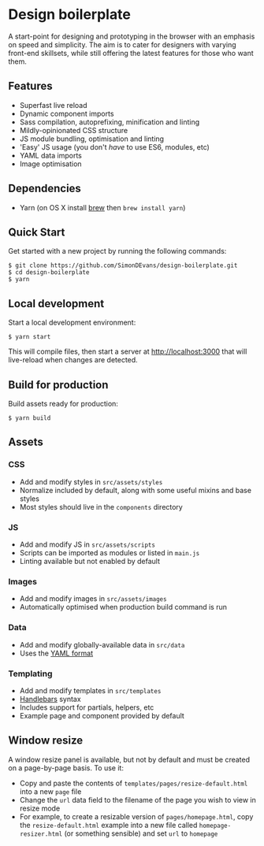# Design boilerplate

A start-point for designing and prototyping in the browser with an emphasis on speed and simplicity. The aim is to cater for designers with varying front-end skillsets, while still offering the latest features for those who want them.

## Features

 - Superfast live reload
 - Dynamic component imports
 - Sass compilation, autoprefixing, minification and linting
 - Mildly-opinionated CSS structure
 - JS module bundling, optimisation and linting
 - 'Easy' JS usage (you don't _have_ to use ES6, modules, etc)
 - YAML data imports
 - Image optimisation

## Dependencies

 - Yarn (on OS X install [brew](https://brew.sh) then `brew install yarn`)

## Quick Start

Get started with a new project by running the following commands:

```
$ git clone https://github.com/SimonDEvans/design-boilerplate.git
$ cd design-boilerplate
$ yarn
```

## Local development

Start a local development environment:

```
$ yarn start
```

This will compile files, then start a server at [http://localhost:3000](http://localhost:3000) that will live-reload when changes are detected.

## Build for production

Build assets ready for production:

```
$ yarn build
```

## Assets

### CSS

 - Add and modify styles in `src/assets/styles`
 - Normalize included by default, along with some useful mixins and base styles
 - Most styles should live in the `components` directory 

### JS

 - Add and modify JS in `src/assets/scripts`
 - Scripts can be imported as modules or listed in `main.js`
 - Linting available but not enabled by default

### Images

 - Add and modify images in `src/assets/images`
 - Automatically optimised when production build command is run

### Data

 - Add and modify globally-available data in `src/data`
 - Uses the [YAML format](https://learnxinyminutes.com/docs/yaml/)
 
### Templating

 - Add and modify templates in `src/templates`
 - [Handlebars](http://handlebarsjs.com/) syntax
 - Includes support for partials, helpers, etc
 - Example page and component provided by default

## Window resize

A window resize panel is available, but not by default and must be created on a page-by-page basis. To use it:

- Copy and paste the contents of `templates/pages/resize-default.html` into a new `page` file
- Change the `url` data field to the filename of the page you wish to view in resize mode
- For example, to create a resizable version of `pages/homepage.html`, copy the `resize-default.html` example into a new file called `homepage-resizer.html` (or something sensible) and set `url` to `homepage`
